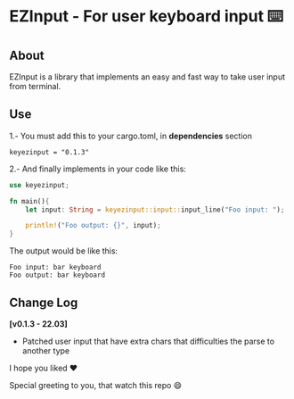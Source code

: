 # EZInput - For user keyboard input ⌨️

## About

EZInput is a library that implements an easy and fast way to take user input from terminal.

## Use

1.- You must add this to your cargo.toml, in **dependencies** section

```
keyezinput = "0.1.3"
````

2.- And finally implements in your code like this:

```rust
use keyezinput;

fn main(){
    let input: String = keyezinput::input::input_line("Foo input: ");

    println!("Foo output: {}", input);
}
```

The output would be like this:

````
Foo input: bar keyboard
Foo output: bar keyboard
````

## Change Log
**[v0.1.3 - 22.03]**
- Patched user input that have extra chars that difficulties the parse to another type




I hope you liked ❤️

Special greeting to you, that watch this repo 😄
